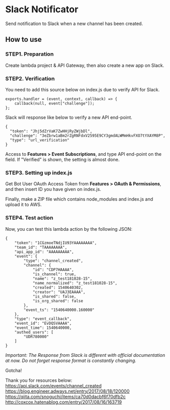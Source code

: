 # Slack Notificator
Send notification to Slack when a new channel has been created.

## How to use
### STEP1. Preparation
Create lambda project & API Gateway, then also create a new app on Slack.

### STEP2. Verification

You need to add this source below on index.js due to verify API for Slack.
```
exports.handler = (event, context, callback) => {
    callback(null, event["challenge"]);
};
```

Slack will response like below to verify a new API end-point.
```
{
  "token": "Jhj5dZrVaK7ZwHHjRyZWjbDl",
  "challenge": "3eZbrw1aBm2rZgRNFdxV2595E9CY3gmdALWMmHkvFXO7tYXAYM8P",
  "type": "url_verification"
}
```

Access to **Features > Event Subscriptions**, and type API end-point on the field. If "Verified" is shown, the setting is almost done.


### STEP3. Setting up index.js

Get Bot User OAuth Access Token from **Features > OAuth & Permissions**, and then insert ID you have given on index.js.

Finally, make a ZIP file which contains node_modules and index.js and upload it to AWS.

### STEP4. Test action

Now, you can test this lambda action by the following JSON:
```
{
    "token": "1CGzmoeTNdjIU93YAAAAAAAA",
    "team_id": "TAAAAAAAA",
    "api_app_id": "AAAAAAAAA",
    "event": {
        "type": "channel_created",
        "channel": {
            "id": "CDP7HAAAA",
            "is_channel": true,
            "name": "z_test181028-15",
            "name_normalized": "z_test181028-15",
            "created": 1540640302,
            "creator": "UAJ3EAAAA",
            "is_shared": false,
            "is_org_shared": false
        },
        "event_ts": "1540640000.160000"
    },
    "type": "event_callback",
    "event_id": "EvDQSVAAAA",
    "event_time": 1540640000,
    "authed_users": [
        "UDR780000"
    ]
}
```
*Important: The Response from Slack is different with official documentation at now. Do not forget response format is constantly changing.*


Gotcha!

Thank you for resources below:
https://api.slack.com/events/channel_created<br>
https://blog.engineer.adways.net/entry/2017/08/18/120000<br>
https://qiita.com/snoguchi/items/ca70d0dacbf6f70dfb2c<br>
http://coxcox.hatenablog.com/entry/2017/08/16/163719
